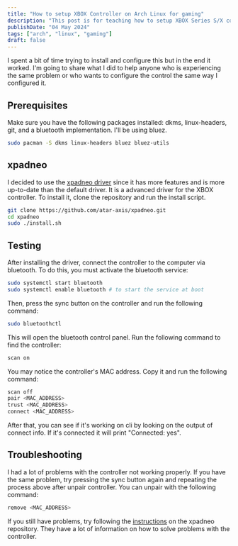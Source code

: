 ```yaml
---
title: "How to setup XBOX Controller on Arch Linux for gaming"
description: "This post is for teaching how to setup XBOX Series S/X controller on Arch and how to do troubleshooting." 
publishDate: "04 May 2024"
tags: ["arch", "linux", "gaming"]
draft: false
---
```


I spent a bit of time trying to install and configure this but in the end it worked. I'm going to share what I did to help anyone who is experiencing the same problem or who wants to configure the control the same way I configured it.

## Prerequisites

Make sure you have the following packages installed: dkms, linux-headers, git, and a bluetooth implementation. I'll be using bluez.

```bash
sudo pacman -S dkms linux-headers bluez bluez-utils
```

## xpadneo

I decided to use the [xpadneo driver](https://atar-axis.github.io/xpadneo/) since it has more features and is more up-to-date than the default driver. It is a advanced driver for the XBOX controller. To install it, clone the repository and run the install script.

```bash
git clone https://github.com/atar-axis/xpadneo.git
cd xpadneo
sudo ./install.sh
```

## Testing

After installing the driver, connect the controller to the computer via bluetooth. To do this, you must activate the bluetooth service:

```bash
sudo systemctl start bluetooth
sudo systemctl enable bluetooth # to start the service at boot
```

Then, press the sync button on the controller and run the following command:

```bash
sudo bluetoothctl
```

This will open the bluetooth control panel. Run the following command to find the controller:

```bash
scan on
```

You may notice the controller's MAC address. Copy it and run the following command:

```bash
scan off
pair <MAC_ADDRESS>
trust <MAC_ADDRESS>
connect <MAC_ADDRESS>
```

After that, you can see if it's working on cli by looking on the output of connect info. If it's connected it will print "Connected: yes".

## Troubleshooting

I had a lot of problems with the controller not working properly. If you have the same problem, try pressing the sync button again and repeating the process above after unpair controller.
You can unpair with the following command:

```bash
remove <MAC_ADDRESS>
```

If you still have problems, try following the [instructions](https://atar-axis.github.io/xpadneo/#troubleshooting) on the xpadneo repository. They have a lot of information on how to solve problems with the controller.